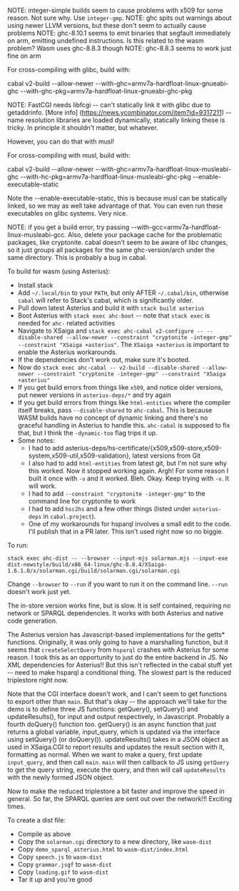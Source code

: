 NOTE: integer-simple builds seem to cause problems with x509 for some reason.  Not sure why.  Use `integer-gmp`.
NOTE: ghc spits out warnings about using newer LLVM versions, but these don't seem to actually cause problems
NOTE: ghc-8.10.1 seems to emit binaries that segfault immediately on arm, emitting undefined instructions.  Is this related to
the wasm problem?  Wasm uses ghc-8.8.3 though
NOTE: ghc-8.8.3 seems to work just fine on arm

For cross-compiling with glibc, build with:

 cabal v2-build --allow-newer --with-ghc=armv7a-hardfloat-linux-gnueabi-ghc --with-ghc-pkg=armv7a-hardfloat-linux-gnueabi-ghc-pkg

NOTE: FastCGI needs libfcgi -- can't statically link it with glibc due to getaddrinfo.
[More info] (https://news.ycombinator.com/item?id=9317211) -- name resolution libraries are loaded dynamically,
statically linking these is tricky.  In principle it shouldn't matter, but whatever.

However, you can do that with musl!

For cross-compiling with musl, build with:

  cabal v2-build --allow-newer --with-ghc=armv7a-hardfloat-linux-musleabi-ghc --with-hc-pkg=armv7a-hardfloat-linux-musleabi-ghc-pkg --enable-executable-static

Note the --enable-executable-static, this is because musl can be statically linked, so we may as well take advantage of
that.  You can even run these executables on glibc systems.  Very nice.

NOTE: if you get a build error, try passing --with-gcc=armv7a-hardfloat-linux-musleabi-gcc.  Also, delete your package
cache for the problematic packages, like cryptonite.  cabal doesn't seem to be aware of libc changes, so it just groups
all packages for the same ghc-version/arch under the same directory.  This is probably a bug in cabal.

To build for wasm (using Asterius):

* Install stack
* Add `~/.local/bin` to your `PATH`, but only AFTER `~/.cabal/bin`, otherwise `cabal` will refer to Stack's cabal, which
    is significantly older.
* Pull down latest Asterius and build it with `stack build asterius`
* Boot Asterius with `stack exec ahc-boot` -- note that `stack exec` is needed for `ahc-` related activities
* Navigate to XSaiga and `stack exec ahc-cabal v2-configure -- --disable-shared --allow-newer --constraint "cryptonite -integer-gmp" --constraint "XSaiga +asterius"`.  The `XSaiga +asterius` is important to enable the Asterius workarounds.
* If the dependencies don't work out, make sure it's booted.
* Now do `stack exec ahc-cabal -- v2-build --disable-shared --allow-newer --constraint "cryptonite -integer-gmp" --constraint "XSaiga +asterius"`
* If you get build errors from things like `x509`, and notice older versions, put newer versions in `asterius-deps/*`
    and try again
* If you get build errors from things like `html-entities` where the compiler itself breaks, pass `--disable-shared` to
    `ahc-cabal`.  This is because WASM builds have no concept of dynamic linking and there's no graceful handling in
    Asterius to handle this.  `ahc-cabal` is supposed to fix that, but I think the `-dynamic-too` flag trips it up.
* Some notes:
  * I had to add asterius-deps/hs-certificate/{x509,x509-store,x509-system,x509-util,x509-validation}, latest versions from
      Git
  * I also had to add `html-entities` from latest git, but I'm not sure why this worked.  Now it stopped working again.
      Argh!  For some reason I built it once with `-v` and it worked.  Bleh.  Okay.  Keep trying with `-v`.  It will
      work.
  * I had to add `--constraint "cryptonite -integer-gmp"` to the command line for cryptonite to work
  * I had to add `hsc2hs` and a few other things (listed under `asterius-deps` in `cabal.project`).
  * One of my workarounds for hsparql involves a small edit to the code.  I'll publish that in a PR later.  This isn't used right now so no biggie.


To run:

~~~
stack exec ahc-dist -- --browser --input-mjs solarman.mjs --input-exe dist-newstyle/build/x86_64-linux/ghc-8.8.4/XSaiga-1.6.1.0/x/solarman.cgi/build/solarman.cgi/solarman.cgi
~~~

Change `--browser` to `--run` if you want to run it on the command line.  `--run` doesn't work just yet.

The in-store version works fine, but is slow. It is self contained, requiring no network or SPARQL dependencies.
It works with both Asterius and native code generation.

The Asterius version has Javascript-based implementations for the getts* functions.  Originally, it was only
going to have a marshalling function, but it seems that `createSelectQuery` from `hsparql` crashes with Asterius
for some reason.  I took this as an opportunity to just do the entire backend in JS.  No XML dependencies
for Asterius!!  But this isn't reflected in the cabal stuff yet -- need to make hsparql a conditional thing.
The slowest part is the reduced triplestore right now.

Note that the CGI interface doesn't work, and I can't seem to get functions to export other than `main`.
But that's okay -- the approach we'll take for the demo is to define three JS functions: getQuery(), setQuery() and updateResults(),
for input and output respectively, in Javascript.  Probably a fourth doQuery() function too.
getQuery() is an async function that just returns a global variable, input_query, which is updated via the interface using setQuery() (or doQuery()).
updateResults() takes in a JSON object as used in XSaiga.CGI to report
results and updates the result section with it, formatting as normal.  When we want to make a query, first update
`input_query`, and then call `main`.  `main` will then callback to JS using `getQuery` to get the query string,
execute the query, and then will call `updateResults` with the newly formed JSON object.

Now to make the reduced triplestore a bit faster and improve the speed in general.  So far, the SPARQL queries are sent out over the network!!!
Exciting times.

To create a dist file:

* Compile as above
* Copy the `solarman.cgi` directory to a new directory, like `wasm-dist`
* Copy `demo_sparql_asterius.html` to `wasm-dist/index.html`
* Copy `speech.js` to `wasm-dist`
* Copy `grammar.jsgf` to `wasm-dist`
* Copy `loading.gif` to `wasm-dist`
* Tar it up and you're good
